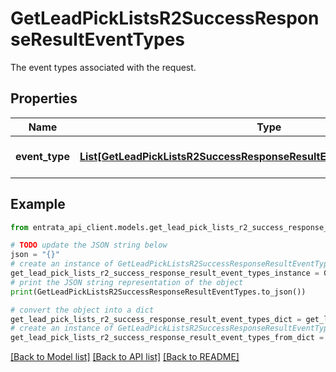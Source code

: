 # GetLeadPickListsR2SuccessResponseResultEventTypes

The event types associated with the request.

## Properties

Name | Type | Description | Notes
------------ | ------------- | ------------- | -------------
**event_type** | [**List[GetLeadPickListsR2SuccessResponseResultEventTypesEventTypeInner]**](GetLeadPickListsR2SuccessResponseResultEventTypesEventTypeInner.md) | A list of event types. | [optional] 

## Example

```python
from entrata_api_client.models.get_lead_pick_lists_r2_success_response_result_event_types import GetLeadPickListsR2SuccessResponseResultEventTypes

# TODO update the JSON string below
json = "{}"
# create an instance of GetLeadPickListsR2SuccessResponseResultEventTypes from a JSON string
get_lead_pick_lists_r2_success_response_result_event_types_instance = GetLeadPickListsR2SuccessResponseResultEventTypes.from_json(json)
# print the JSON string representation of the object
print(GetLeadPickListsR2SuccessResponseResultEventTypes.to_json())

# convert the object into a dict
get_lead_pick_lists_r2_success_response_result_event_types_dict = get_lead_pick_lists_r2_success_response_result_event_types_instance.to_dict()
# create an instance of GetLeadPickListsR2SuccessResponseResultEventTypes from a dict
get_lead_pick_lists_r2_success_response_result_event_types_from_dict = GetLeadPickListsR2SuccessResponseResultEventTypes.from_dict(get_lead_pick_lists_r2_success_response_result_event_types_dict)
```
[[Back to Model list]](../README.md#documentation-for-models) [[Back to API list]](../README.md#documentation-for-api-endpoints) [[Back to README]](../README.md)


